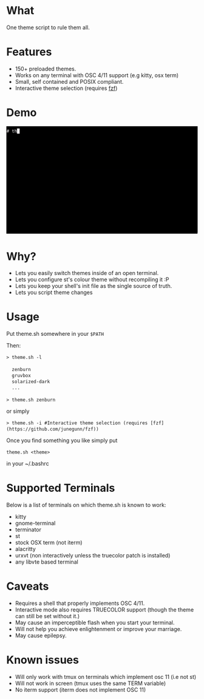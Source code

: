 # What

One theme script to rule them all.

# Features

 - 150+ preloaded themes.
 - Works on any terminal with OSC 4/11 support (e.g kitty, osx term)
 - Small, self contained and POSIX compliant.
 - Interactive theme selection (requires [fzf](https://github.com/junegunn/fzf))

# Demo

![](demo.gif)

# Why?

 - Lets you easily switch themes inside of an open terminal.
 - Lets you configure st's colour theme without recompiling it :P
 - Lets you keep your shell's init file as the single source of truth.
 - Lets you script theme changes

# Usage

Put theme.sh somewhere in your `$PATH`

Then:


```
> theme.sh -l
  
  zenburn
  gruvbox
  solarized-dark
  ...

> theme.sh zenburn
```

or simply

```
> theme.sh -i #Interactive theme selection (requires [fzf](https://github.com/junegunn/fzf))
```

Once you find something you like simply put

```
theme.sh <theme>
```

in your ~/.bashrc

# Supported Terminals

Below is a list of terminals on which theme.sh is known to work:
	
 - kitty
 - gnome-terminal
 - terminator
 - st
 - stock OSX term (not iterm) 
 - alacritty
 - urxvt (non interactively unless the truecolor patch is installed)
 - any libvte based terminal


# Caveats

 - Requires a shell that properly implements OSC 4/11.
 - Interactive mode also requires TRUECOLOR support (though the theme can still be set without it.)
 - May cause an imperceptible flash when you start your terminal.
 - Will not help you achieve enlightenment or improve your marriage.
 - May cause epilepsy.

# Known issues

 - Will only work with tmux on terminals which implement osc 11 (i.e not st)
 - Will not work in screen (tmux uses the same TERM variable)
 - No iterm support (iterm does not implement OSC 11)
